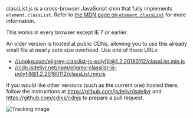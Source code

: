 classList.js is a cross-browser JavaScript shim that fully implements `element.classList`. Refer to [the MDN page on `element.classList`][1] for more information.

This works in every browser except IE 7 or earlier.

An older version is hosted at public CDNs, allowing you to use this already small file at nearly zero size overhead. Use one of these URLs:

  - [//unpkg.com/eligrey-classlist-js-polyfill@1.2.20180112/classList.min.js](//unpkg.com/eligrey-classlist-js-polyfill@1.2.20180112/classList.min.js)
  - [//cdn.jsdelivr.net/npm/eligrey-classlist-js-polyfill@1.2.20180112/classList.min.js](//cdn.jsdelivr.net/npm/eligrey-classlist-js-polyfill@1.2.20180112/classList.min.js)

If you would like other versions (such as the current one) hosted there, follow the instructions at 
https://github.com/jsdelivr/jsdelivr
and
https://github.com/cdnjs/cdnjs
to prepare a pull request.

![Tracking image](https://in.getclicky.com/212712ns.gif)

  [1]: https://developer.mozilla.org/en/DOM/element.classList "MDN / DOM / element.classList"

